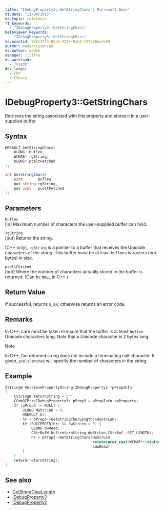 ```yaml
---
title: "IDebugProperty3::GetStringChars | Microsoft Docs"
ms.date: "11/04/2016"
ms.topic: reference
f1_keywords:
  - "IDebugProperty3::GetStringChars"
helpviewer_keywords:
  - "IDebugProperty3::GetStringChars"
ms.assetid: 832c37f3-85cb-4227-8ab2-f27a80eafe90
author: madskristensen
ms.author: madsk
manager: jillfra
ms.workload:
  - "vssdk"
dev_langs:
  - CPP
  - CSharp
---
```

# IDebugProperty3::GetStringChars
Retrieves the string associated with this property and stores it in a user-supplied buffer.

## Syntax

```cpp
HRESULT GetStringChars(
    ULONG  buflen,
    WCHAR* rgString,
    ULONG* pceltFetched
);
```

```csharp
int GetStringChars(
    uint       buflen,
    out string rgString,
    out uint   pceltFetched
);
```

## Parameters
`buflen`\
[in] Maximum number of characters the user-supplied buffer can hold.

`rgString`\
[out] Returns the string.

 [C++ only], `rgString` is a pointer to a buffer that receives the Unicode characters of the string. This buffer must be at least `buflen` characters (not bytes) in size.

`pceltFetched`\
[out] Where the number of characters actually stored in the buffer is returned. (Can be `NULL` in C++.)

## Return Value
If successful, returns `S_OK`; otherwise returns an error code.

## Remarks
In C++, care must be taken to insure that the buffer is at least `buflen` Unicode characters long. Note that a Unicode character is 2 bytes long.

> [!NOTE]
> In C++, the returned string does not include a terminating null character. If given, `pceltFetched` will specify the number of characters in the string.

## Example

```cpp
CStringW RetrievePropertyString(IDebugProperty2 *pPropInfo)
{
    CStringW returnString = L"";
    CComQIPtr<IDebugProperty3> pProp3 = pPropInfo->pProperty;
    If (pProp3 != NULL) {
        ULONG dwStrLen = 0;
        HRESULT hr;
        hr = pProp3->GetStringCharLength(&dwStrLen);
        if (SUCCEEDED(hr) && dwStrLen > 0) {
            ULONG dwRead;
            CStrBufW buf(returnString,dwStrLen,CStrBuf::SET_LENGTH);
            hr = pProp3->GetStringChars(dwStrLen,
                                        reinterpret_cast<WCHAR*>(static_cast<CStringW::PXSTR>(buf)),
                                        &dwRead);
        }
    }
    return(returnString);
}
```

## See also
- [GetStringCharLength](../../../extensibility/debugger/reference/idebugproperty3-getstringcharlength.md)
- [IDebugProperty3](../../../extensibility/debugger/reference/idebugproperty3.md)
- [IDebugProperty2](../../../extensibility/debugger/reference/idebugproperty2.md)
